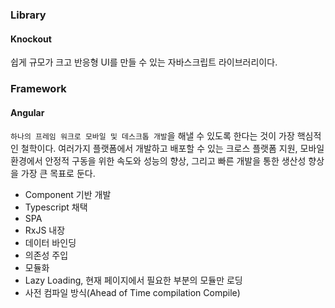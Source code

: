 ### Library
#### Knockout
쉽게 규모가 크고 반응형 UI를 만들 수 있는 자바스크립트 라이브러리이다.

### Framework
#### Angular
`하나의 프레임 워크로 모바일 및 데스크톱 개발`을 해낼 수 있도록 한다는 것이 가장 핵심적인 철학이다. 여러가지 플랫폼에서 개발하고 배포할 수 있는 크로스 플랫폼 지원, 모바일 환경에서 안정적 구동을 위한 속도와 성능의 향상, 그리고 빠른 개발을 통한 생산성 향상을 가장 큰 목표로 둔다.

- Component 기반 개발
- Typescript 채택
- SPA
- RxJS 내장
- 데이터 바인딩
- 의존성 주입
- 모듈화
- Lazy Loading, 현재 페이지에서 필요한 부분의 모듈만 로딩
- 사전 컴파일 방식(Ahead of Time compilation Compile)